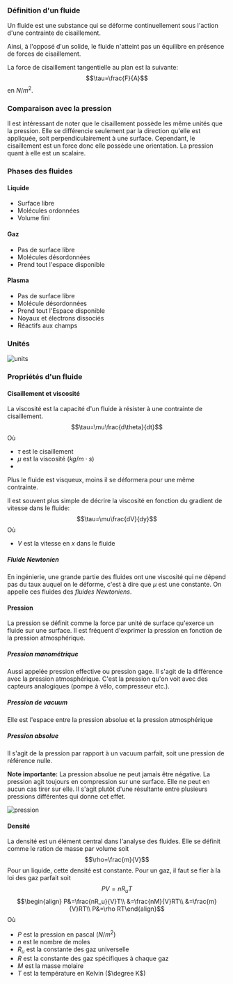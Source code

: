 ### Définition d'un fluide
Un fluide est une substance qui se déforme continuellement sous l'action d'une contrainte de cisaillement. 

Ainsi, à l'opposé d'un solide, le fluide n'atteint pas un équilibre en présence de forces de cisaillement. 

La force de cisaillement tangentielle au plan est la suivante:
$$\tau=\frac{F}{A}$$ en $N/m^2$. 
### Comparaison avec la pression
Il est intéressant de noter que le cisaillement possède les même unités que la pression. Elle se différencie seulement par la direction qu'elle est appliquée, soit perpendiculairement à une surface. Cependant, le cisaillement est un force donc elle possède une orientation. La pression quant à elle est un scalaire.

### Phases des fluides
#### Liquide
- Surface libre
- Molécules ordonnées
- Volume fini
#### Gaz
- Pas de surface libre
- Molécules désordonnées
- Prend tout l'espace disponible
#### Plasma
- Pas de surface libre
- Molécule désordonnées
- Prend tout l'Espace disponible
- Noyaux et électrons dissociés
- Réactifs aux champs

### Unités
![units](Images/units.png)

### Propriétés d'un fluide
#### Cisaillement et viscosité
La viscosité est la capacité d'un fluide à résister à une contrainte de cisaillement.
$$\tau=\mu\frac{d\theta}{dt}$$
Où 
- $\tau$ est le cisaillement
- $\mu$ est la viscosité ($kg/m\cdot s)$
- 
Plus le fluide est visqueux, moins il se déformera pour une même contrainte.

Il est souvent plus simple de décrire la viscosité en fonction du gradient de vitesse dans le fluide:
$$\tau=\mu\frac{dV}{dy}$$
Où
- $V$ est la vitesse en $x$ dans le fluide
##### Fluide Newtonien
En ingénierie, une grande partie des fluides ont une viscosité qui ne dépend pas du taux auquel on le déforme, c'est à dire que $\mu$ est une constante. On appelle ces fluides des *fluides Newtoniens*.

#### Pression
La pression se définit comme la force par unité de surface qu'exerce un fluide sur une surface. Il est fréquent d'exprimer la pression en fonction de la pression atmosphérique. 

##### Pression manométrique
Aussi appelée pression effective ou pression gage. Il s'agit de la différence avec la pression atmosphérique. C'est la pression qu'on voit avec des capteurs analogiques (pompe à vélo, compresseur etc.).
##### Pression de vacuum
Elle est l'espace entre la pression absolue et la pression atmosphérique

##### Pression absolue
Il s'agit de la pression par rapport à un vacuum parfait, soit une pression de référence nulle.

**Note importante:** La pression absolue ne peut jamais être négative. La pression agit toujours en compression sur une surface. Elle ne peut en aucun cas tirer sur elle. Il s'agit plutôt d'une résultante entre plusieurs pressions différentes qui donne cet effet.

![pression](Images/pression.png)

#### Densité
La densité est un élément central dans l'analyse des fluides. Elle se définit comme le ration de masse par volume soit $$\rho=\frac{m}{V}$$
Pour un liquide, cette densité est constante. Pour un gaz, il faut se fier à la loi des gaz parfait soit $$PV=nR_uT$$
$$\begin{align} P&=\frac{nR_u}{V}T\\
&=\frac{nM}{V}RT\\ &=\frac{m}{V}RT\\ P&=\rho RT\end{align}$$
Où
- $P$ est la pression en pascal ($N/m^2$)
- $n$ est le nombre de moles
- $R_u$ est la constante des gaz universelle
- $R$ est la constante des gaz spécifiques à chaque gaz
- $M$ est la masse molaire
- $T$ est la température en Kelvin ($\degree K$)